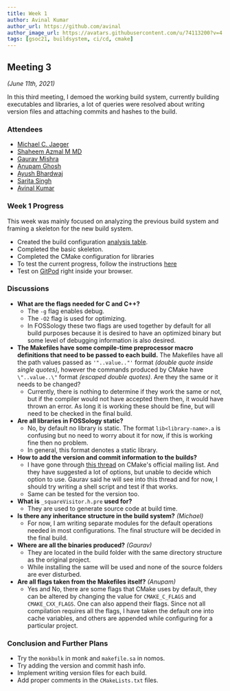 ```yaml
---
title: Week 1
author: Avinal Kumar
author_url: https://github.com/avinal
author_image_url: https://avatars.githubusercontent.com/u/74113200?v=4
tags: [gsoc21, buildsystem, ci/cd, cmake]
---
```


<!--
SPDX-License-Identifier: CC-BY-SA-4.0

SPDX-FileCopyrightText: 2021 Avinal Kumar <avinal.xlvii@gmail.com>
-->

## Meeting 3
*(June 11th, 2021)*

In this third meeting, I demoed the working build system, currently building executables and libraries, a lot of queries were resolved about writing version files and attaching commits and hashes to the build. 

<!--truncate-->

### Attendees

-   [Michael C. Jaeger](https://github.com/mcjaeger)
-   [Shaheem Azmal M MD](https://github.com/shaheemazmalmmd)
-   [Gaurav Mishra](https://github.com/GMishx)
-   [Anupam Ghosh](https://github.com/ag4ums)
-   [Ayush Bhardwaj](https://github.com/hastagAB)
-   [Sarita Singh](https://github.com/itssingh)
-   [Avinal Kumar](https://github.com/avinal)

### Week 1 Progress


<p>This week was mainly focused on analyzing the previous build system and framing a skeleton for the new build system.
<ul><li>Created the build configuration <a href="https://github.com/avinal/FOSSology/wiki/agents-spec#agents-configuration-list">analysis table</a>.</li>
<li>Completed the basic skeleton.</li>
<li>Completed the CMake configuration for libraries</li>
<li>To test the current progress, follow the instructions <a href="https://github.com/avinal/FOSSology/wiki#test-the-new-system-only-gcc-with-make-and-ninja-tested-for-now">here</a></li>
<li>Test on <a href="https://gitpod.io/#https://github.com/avinal/FOSSology/tree/avinal/feat/cmake-buildsystem">GitPod</a> right inside your browser. </li></ul></p>


### Discussions

-   **What are the flags needed for C and C++?**
    -   The `-g` flag enables debug.
    -   The `-O2` flag is used for optimizing.
    -   In FOSSology these two flags are used together by default for all build purposes because it is desired to have an optimized binary but some level of debugging information is also desired.
-   **The Makefiles have some compile-time preprocessor macro definitions that need to be passed to each build.** The Makefiles have all the path values passed as `'"..value.."'` format *(double quote inside single quotes)*, however the commands produced by CMake have `\"..value..\"` format *(escaped double quotes)*. Are they the same or it needs to be changed?
    -   Currently, there is nothing to determine if they work the same or not, but if the compiler would not have accepted them then, it would have thrown an error. As long it is working these should be fine, but will need to be checked in the final build.
-   **Are all libraries in FOSSology static?**
    -   No, by default no library is static. The format `lib<library-name>.a` is confusing but no need to worry about it for now, if this is working fine then no problem.
    -   In general, this format denotes a static library.
-   **How to add the version and commit information to the builds?**
    -   I have gone through [this thread](https://cmake.org/pipermail/cmake/2018-October/068383.html) on CMake's official mailing list. And they have suggested a lot of options, but unable to decide which option to use. Gaurav said he will see into this thread and for now, I should try writing a shell script and test if that works.
    -   Same can be tested for the version too.
-   **What is** `_squareVisitor.h.pre` **used for?**
    -   They are used to generate source code at build time.
-   **Is there any inheritance structure in the build system?** *(Michael)*
    -   For now, I am writing separate modules for the default operations needed in most configurations. The final structure will be decided in the final build.
-   **Where are all the binaries produced?** *(Gaurav)*
    -   They are located in the build folder with the same directory structure as the original project.
    -   While installing the same will be used and none of the source folders are ever disturbed.
-   **Are all flags taken from the Makefiles itself?** *(Anupam)*
    -   Yes and No, there are some flags that CMake uses by default, they can be altered by changing the value for `CMAKE_C_FLAGS` and `CMAKE_CXX_FLAGS`. One can also append their flags. Since not all compilation requires all the flags, I have taken the default one into cache variables, and others are appended while configuring for a particular project.

### Conclusion and Further Plans

-   Try the `monkbulk` in monk and `makefile.sa` in nomos.
-   Try adding the version and commit hash info.
-   Implement writing version files for each build.
-   Add proper comments in the `CMakeLists.txt` files.
